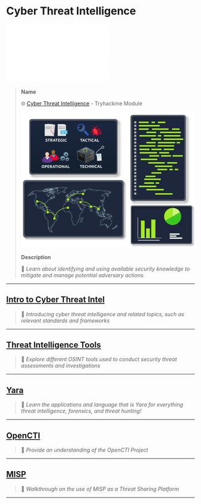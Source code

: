 # Cyber Threat Intelligence

![tryhackme.com - © TryHackMe](.gitbook/assets/tryhackme-logo-small.png)

> **Name**
>
> 🌐 [Cyber Threat Intelligence](https://tryhackme.com/module/cyber-threat-intelligence) - Tryhackme Module
>
> <img src=".gitbook/assets/cyber-threat-intelligence.png" alt="" data-size="original">
>
> **Description**
>
> 📝 _Learn about identifying and using available security knowledge to mitigate and manage potential adversary actions._

***

## [Intro to Cyber Threat Intel](https://tryhackme.com/jr/cyberthreatintel)

> 📝 _Introducing cyber threat intelligence and related topics, such as relevant standards and frameworks_

***

## [Threat Intelligence Tools](https://tryhackme.com/jr/threatinteltools)

> 📝 _Explore different OSINT tools used to conduct security threat assessments and investigations_

***

## [Yara](https://tryhackme.com/jr/yara)

> 📝 _Learn the applications and language that is Yara for everything threat intelligence, forensics, and threat hunting!_

***

## [OpenCTI](https://tryhackme.com/jr/opencti)

> 📝 _Provide an understanding of the OpenCTI Project_

***

## [MISP](https://tryhackme.com/jr/misp)

> 📝 _Walkthrough on the use of MISP as a Threat Sharing Platform_

***
